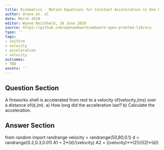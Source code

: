 ```yaml
---
title: Kinematics - Motion Equations for Constant Acceleration in One Dimension
author: Urone et. al
date: March 2018
editor: Wynne Reichheld, 18 June 2018
source: https://github.com/openwebwork/webwork-open-problem-library
type: ''
tags:
- uniform
- velocity
- acceleration
- velocity
outcomes:
- TBD
assets: ''
---
```


## Question Section 

A fireworks shell is accelerated from rest to a velocity of(velocity,(ms) over a distance of(d,(m).
a) How long did the acceleration last?
b) Calculate the acceleration.

## Answer Section

from random import randrange
velocity = randrange(50,80,0.1)
d = randrange(0.2,0.3,0.01)
A1 = 2*(d)/(velocity)
A2 = ((velocity)**(2))/((2)*(d))